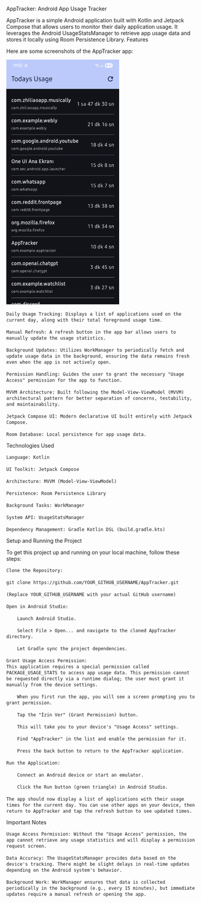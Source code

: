 AppTracker: Android App Usage Tracker

AppTracker is a simple Android application built with Kotlin and Jetpack Compose that allows users to monitor their daily application usage. It leverages the Android UsageStatsManager to retrieve app usage data and stores it locally using Room Persistence Library.
Features

Here are some screenshots of the AppTracker app:

<img src="screenshots/Screenshot_20250708_195212_AppTracker.jpg" width="300"/>

    Daily Usage Tracking: Displays a list of applications used on the current day, along with their total foreground usage time.

    Manual Refresh: A refresh button in the app bar allows users to manually update the usage statistics.

    Background Updates: Utilizes WorkManager to periodically fetch and update usage data in the background, ensuring the data remains fresh even when the app is not actively open.

    Permission Handling: Guides the user to grant the necessary "Usage Access" permission for the app to function.

    MVVM Architecture: Built following the Model-View-ViewModel (MVVM) architectural pattern for better separation of concerns, testability, and maintainability.

    Jetpack Compose UI: Modern declarative UI built entirely with Jetpack Compose.

    Room Database: Local persistence for app usage data.

Technologies Used

    Language: Kotlin

    UI Toolkit: Jetpack Compose

    Architecture: MVVM (Model-View-ViewModel)

    Persistence: Room Persistence Library

    Background Tasks: WorkManager

    System API: UsageStatsManager

    Dependency Management: Gradle Kotlin DSL (build.gradle.kts)

Setup and Running the Project

To get this project up and running on your local machine, follow these steps:

    Clone the Repository:

    git clone https://github.com/YOUR_GITHUB_USERNAME/AppTracker.git

    (Replace YOUR_GITHUB_USERNAME with your actual GitHub username)

    Open in Android Studio:

        Launch Android Studio.

        Select File > Open... and navigate to the cloned AppTracker directory.

        Let Gradle sync the project dependencies.

    Grant Usage Access Permission:
    This application requires a special permission called PACKAGE_USAGE_STATS to access app usage data. This permission cannot be requested directly via a runtime dialog; the user must grant it manually from the device settings.

        When you first run the app, you will see a screen prompting you to grant permission.

        Tap the "İzin Ver" (Grant Permission) button.

        This will take you to your device's "Usage Access" settings.

        Find "AppTracker" in the list and enable the permission for it.

        Press the back button to return to the AppTracker application.

    Run the Application:

        Connect an Android device or start an emulator.

        Click the Run button (green triangle) in Android Studio.

    The app should now display a list of applications with their usage times for the current day. You can use other apps on your device, then return to AppTracker and tap the refresh button to see updated times.

Important Notes

    Usage Access Permission: Without the "Usage Access" permission, the app cannot retrieve any usage statistics and will display a permission request screen.

    Data Accuracy: The UsageStatsManager provides data based on the device's tracking. There might be slight delays in real-time updates depending on the Android system's behavior.

    Background Work: WorkManager ensures that data is collected periodically in the background (e.g., every 15 minutes), but immediate updates require a manual refresh or opening the app.
